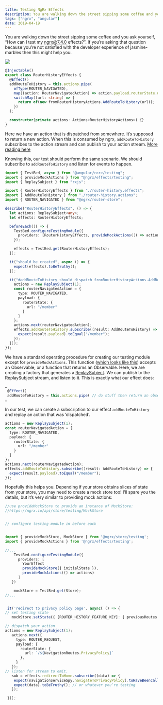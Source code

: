 ```yaml
---
title: Testing NgRx Effects
description: You are walking down the street sipping some coffee and you ask yourself, “How can I test my ngrx@7.4.0 effects?”. If you’re asking that question then this might help you.
tags: ["ngrx", "angular"]
date: 2019-04-19
---
```


You are walking down the street sipping some coffee and you ask yourself, “How can I test my ngrx@7.4.0 effects?”. If you’re asking that question because you're not satisfied with the developer experience of jasmine-marbles then this might help you.

<!--more-->

<div class="img-container">
  <img src="https://thepracticaldev.s3.amazonaws.com/i/6542w0qedk4bb6xakmji.png">
</div>

```typescript
@Injectable()
export class RouterHistoryEffects {
  @Effect()
  addRouteToHistory = this.actions.pipe(
    ofType(ROUTER_NAVIGATED),
    map((action: RouterNavigatedAction) => action.payload.routerState.url),
    switchMap((url: string) => {
      return of(new fromRouterHistoryActions.AddRouteToHistory(url));
    })
  );

  constructor(private actions: Actions<RouterHistoryActions>) {}
}
```

Here we have an action that is dispatched from somewhere. It’s supposed to return a new action. When this is consumed by ngrx, `addRouteToHistory` subscribes to the action stream and can publish to your action stream. [More reading here](https://medium.com/@tanya/understanding-ngrx-effects-and-the-action-stream-1a74996a0c1c)

Knowing this, our test should perform the same scenario. We should subscribe to `addRouteToHistory` and listen for events to happen.

```typescript
import { TestBed, async } from "@angular/core/testing";
import { provideMockActions } from "@ngrx/effects/testing";
import { ReplaySubject } from "rxjs";

import { RouterHistoryEffects } from "./router-history.effects";
import { AddRouteToHistory } from "./router-history.actions";
import { ROUTER_NAVIGATED } from "@ngrx/router-store";

describe("RouterHistoryEffects", () => {
  let actions: ReplaySubject<any>;
  let effects: RouterHistoryEffects;

  beforeEach(() => {
    TestBed.configureTestingModule({
      providers: [RouterHistoryEffects, provideMockActions(() => actions)]
    });

    effects = TestBed.get(RouterHistoryEffects);
  });

  it("should be created", async () => {
    expect(effects).toBeTruthy();
  });

  it("#addRouteToHistory should dispatch fromRouterHistoryActions.AddRouteToHistory with a url", async(async () => {
    actions = new ReplaySubject(1);
    const routerNavigatedAction = {
      type: ROUTER_NAVIGATED,
      payload: {
        routerState: {
          url: "/member"
        }
      }
    };
    actions.next(routerNavigatedAction);
    effects.addRouteToHistory.subscribe((result: AddRouteToHistory) => {
      expect(result.payload).toEqual("/member");
    });
  }));
});
```

We have a standard operating procedure for creating our testing module except for `provideMockActions`. This function ([which looks like this](https://github.com/ngrx/platform/blob/master/modules/effects/testing/src/testing.ts)) accepts an Observable, or a function that returns an Observable. Here, we are creating a factory that generates a [ReplaySubject](https://www.learnrxjs.io/subjects/replaysubject.html). We can publish to the ReplaySubject stream, and listen to it. This is exactly what our effect does:

```typescript
…
 @Effect()
 addRouteToHistory = this.actions.pipe( // do stuff then return an observable )
…
```

In our test, we can create a subscription to our effect `addRouteToHistory` and replay an action that was ‘dispatched’.

```typescript
actions = new ReplaySubject(1);
const routerNavigatedAction = {
  type: ROUTER_NAVIGATED,
  payload: {
    routerState: {
      url: "/member"
    }
  }
};
actions.next(routerNavigatedAction);
effects.addRouteToHistory.subscribe((result: AddRouteToHistory) => {
  expect(result.payload).toEqual("/member");
});
```

Hopefully this helps you. Depending if your store obtains slices of state from your store, you may need to create a mock store too! I’ll spare you the details, but it’s very similar to providing mock actions:

```typescript
//use provideMockStore to provide an instance of MockStore:
//https://ngrx.io/api/store/testing/MockStore


// configure testing module in before each


import { provideMockStore, MockStore } from '@ngrx/store/testing';
import { provideMockActions } from '@ngrx/effects/testing';

//...
    TestBed.configureTestingModule({
      providers: [
        YourEffect
        provideMockStore({ initialState }),
        provideMockActions(() => actions)
      ]
   })

    mockStore = TestBed.get(Store);
//...


 it('redirect to privacy policy page', async( () => {
// set testing state
   mockStore.setState({ [ROUTER_HISTORY_FEATURE_KEY]: { previousRoutes: [] } });

// dispatch your action
actions = new ReplaySubject(1);
   actions.next({
     type: ROUTER_REQUEST,
     payload: {
       routerState: {
         url: `/${NavigationRoutes.PrivacyPolicy}`
       },
     }
   });
// listen for stream to emit.
   sub = effects.redirectToHome.subscribe((data) => {
    expect(navigationServiceSpy.navigateToPrivacyPolicy).toHaveBeenCalled();
    expect(data).toBeTruthy(); // or whatever you’re testing
   });

 }));


```
